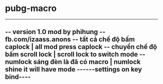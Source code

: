 # pubg-macro
--------------------------------------------------------------------------
-- version 1.0 mod by phihung
-- fb.com/izaass.anons
-- tất cả chế độ bấm caplock | all mod press caplock
-- chuyển chế độ bấm scroll lock | scroll lock to switch mode
-- numlock sáng đèn là đã có macro | numlock shine it will have mode
------settings on  key bind----
--------------------------------------------------------------------------
